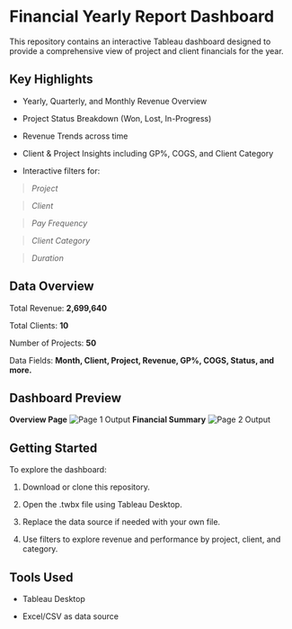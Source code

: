 # Financial Yearly Report Dashboard
This repository contains an interactive Tableau dashboard designed to provide a comprehensive view of project and client financials for the year.

## Key Highlights
- Yearly, Quarterly, and Monthly Revenue Overview

- Project Status Breakdown (Won, Lost, In-Progress)

- Revenue Trends across time

- Client & Project Insights including GP%, COGS, and Client Category

- Interactive filters for:

> *Project*

> *Client*

> *Pay Frequency*

> *Client Category*

> *Duration*

## Data Overview
Total Revenue: **2,699,640**

Total Clients: **10**

Number of Projects: **50**

Data Fields: **Month, Client, Project, Revenue, GP%, COGS, Status, and more.**

## Dashboard Preview
**Overview Page**
![Page 1 Output](https://raw.githubusercontent.com/antrovibin/Yearly-Report-Dashboard/main/images/Page-1-Output.png)
**Financial Summary**
![Page 2 Output](https://raw.githubusercontent.com/antrovibin/Yearly-Report-Dashboard/main/images/Page-2-Output.png)

## Getting Started
To explore the dashboard:

1. Download or clone this repository.

2. Open the .twbx file using Tableau Desktop.

3. Replace the data source if needed with your own file.

4. Use filters to explore revenue and performance by project, client, and category.

## Tools Used
* Tableau Desktop

* Excel/CSV as data source
